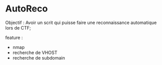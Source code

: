 # AutoReco

Objectif : Avoir un scrit qui puisse faire une reconnaissance automatique lors de CTF;

feature :
- nmap
- recherche de VHOST
- recherche de subdomain
